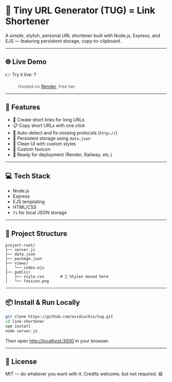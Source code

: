 # 🔗 Tiny URL Generator (TUG) = Link Shortener

A simple, stylish, personal URL shortener built with Node.js, Express, and EJS — featuring persistent storage, copy-to-clipboard.

---

## 🌐 Live Demo

👉 Try it live: ?

> Hosted on [Render](https://render.com), free tier.

---

## 🚀 Features

- 🔐 Create short links for long URLs
- 📋 Copy short URLs with one click
- 🧠 Auto-detect and fix missing protocols (`http://`)
- 💾 Persistent storage using `data.json`
- 🎨 Clean UI with custom styles
- 🧩 Custom favicon
- 📡 Ready for deployment (Render, Railway, etc.)

---

## 💻 Tech Stack

- Node.js
- Express
- EJS templating
- HTML/CSS
- `fs` for local JSON storage

---

## 🚧 Project Structure

```
project-root/
├── server.js
├── data.json
├── package.json
├── views/
│   └── index.ejs
├── public/
│   ├── style.css       # 🌈 Styles moved here
│   └── favicon.png
```

---

## 📦 Install & Run Locally

```bash
git clone https://github.com/ovidiuchis/tug.git
cd link-shortener
npm install
node server.js
```

Then open [http://localhost:3000](http://localhost:3000) in your browser.

---


## 📄 License

MIT — do whatever you want with it.
Credits welcome, but not required. 😄
